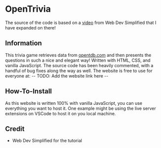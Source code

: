 # OpenTrivia

The source of the code is based on a [video](https://www.youtube.com/watch?v=riDzcEQbX6k) from Web Dev Simplified that I have expanded on there!

## Information

This trivia game retrieves data from [opentdb.com](https://opentdb.com/) and then presents the questions in such a nice and elegant way! Written with HTML, CSS, and vanilla JavaScript. The source code has been heavily commented, with a handful of bug fixes along the way as well.
The website is free to use for everyone at: -- TODO: Add the website link here --

## How-To-Install

As this website is written 100% with vanilla JavaScript, you can use everything you want to host it. One example might be using the live server extensions on VSCode to host it on you local machine.

## Credit

- Web Dev Simplified for the tutorial
